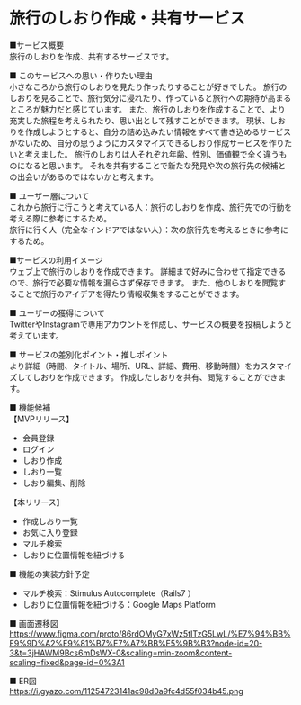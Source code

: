 # 旅行のしおり作成・共有サービス

■サービス概要  
旅行のしおりを作成、共有するサービスです。

■ このサービスへの思い・作りたい理由  
小さなころから旅行のしおりを見たり作ったりすることが好きでした。
旅行のしおりを見ることで、旅行気分に浸れたり、作っていると旅行への期待が高まるところが魅力だと感じています。
また、旅行のしおりを作成することで、より充実した旅程を考えられたり、思い出として残すことができます。
現状、しおりを作成しようとすると、自分の詰め込みたい情報をすべて書き込めるサービスがないため、自分の思うようにカスタマイズできるしおり作成サービスを作りたいと考えました。
旅行のしおりは人それぞれ年齢、性別、価値観で全く違うものになると思います。
それを共有することで新たな発見や次の旅行先の候補との出会いがあるのではないかと考えます。

■ ユーザー層について  
これから旅行に行こうと考えている人：旅行のしおりを作成、旅行先での行動を考える際に参考にするため。  
旅行に行く人（完全なインドアではない人）：次の旅行先を考えるときに参考にするため。

■サービスの利用イメージ  
ウェブ上で旅行のしおりを作成できます。
詳細まで好みに合わせて指定できるので、旅行で必要な情報を漏らさず保存できます。
また、他のしおりを閲覧することで旅行のアイデアを得たり情報収集をすることができます。


■ ユーザーの獲得について  
TwitterやInstagramで専用アカウントを作成し、サービスの概要を投稿しようと考えています。

■ サービスの差別化ポイント・推しポイント  
より詳細（時間、タイトル、場所、URL、詳細、費用、移動時間）をカスタマイズしてしおりを作成できます。
作成したしおりを共有、閲覧することができます。

■ 機能候補  
【MVPリリース】
  - 会員登録
  - ログイン
  - しおり作成
  - しおり一覧
  - しおり編集、削除



【本リリース】
  - 作成しおり一覧
  - お気に入り登録  
  - マルチ検索
  - しおりに位置情報を紐づける

■ 機能の実装方針予定
  - マルチ検索：Stimulus Autocomplete（Rails7 ）
  - しおりに位置情報を紐づける：Google Maps Platform

■ 画面遷移図  
https://www.figma.com/proto/86rdOMyG7xWz5tITzG5LwL/%E7%94%BB%E9%9D%A2%E9%81%B7%E7%A7%BB%E5%9B%B3?node-id=20-3&t=3jHAWM9Bcs6mDsWX-0&scaling=min-zoom&content-scaling=fixed&page-id=0%3A1

■ ER図  
https://i.gyazo.com/11254723141ac98d0a9fc4d55f034b45.png